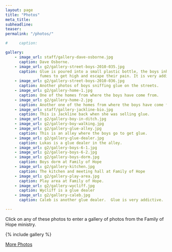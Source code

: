 ```yaml
---
layout: page
title: "Photos"
meta_title: 
subheadline: 
teaser: 
permalink: "/photos/"

#     caption: 

gallery:
    - image_url: staff/gallery-dave-osborne.jpg
      caption: Dave Osborne.
    - image_url: g2/gallery-street-boys-2010-035.jpg
      caption: Glue is poured into a small plastic bottle, the boys inhale the
               fumes to get high and escape their pain. It is very addictive.
    - image_url: g2/gallery-street-boys-2010-036.jpg
      caption: Another photos of boys sniffing glue on the streets.
    - image_url: g2/gallery-home-1.jpg
      caption: One of the homes from where the boys have come from.
    - image_url: g2/gallery-home-2.jpg
      caption: Another one of the homes from where the boys have come from.
    - image_url: staff/gallery-jackline-bio.jpg
      caption: This is Jackline back when she was selling glue.
    - image_url: g2/gallery-boy-in-ditch.jpg
    - image_url: g2/gallery-boy-walking.jpg
    - image_url: g2/gallery-glue-alley.jpg
      caption: This is an alley where the boys go to get glue.
    - image_url: g2/gallery-glue-dealer.jpg
      caption: Lukas is a glue dealer in the alley.
    - image_url: g2/gallery-boys-6-1.jpg
    - image_url: g2/gallery-boys-6-2.jpg
    - image_url: g2/gallery-boys-dorm.jpg
      caption: Boys dorm at Family of Hope
    - image_url: g2/gallery-kitchen.jpg
      caption: The kitchen and meeting hall at Family of Hope
    - image_url: g2/gallery-play-area.jpg
      caption: Play area at Family of Hope.
    - image_url: g2/gallery-wycliff.jpg
      caption: Wycliff is a glue dealer
    - image_url: g2/gallery-caleb.jpg
      caption: Caleb is another glue dealer.  Glue is very addictive.

---
```


Click on any of these photos to enter a gallery of photos from the Family of
Hope ministry.

{% include gallery %}

[More Photos](/old-gallery/)


